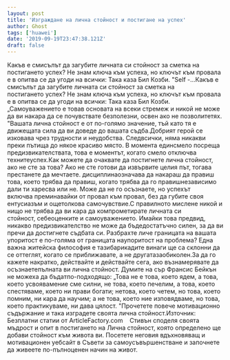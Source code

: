 ```yaml
---
layout: post
title: 'Изграждане на лична стойност и постигане на успех'
author: Ghost
tags: ['huawei']
date: '2019-09-19T23:47:38.121Z'
draft: false
---
```


Какъв е смисълът да загубите личната си стойност за сметка на постигането успех? Не знам ключа към успеха, но ключът към провала е в опитва се да угоди на всички: Така каза Бил Козби. "Self -...Какъв е смисълът да загубите личната си стойност за сметка на постигането успех? Не знам ключа към успеха, но ключът към провала е в опитва се да угоди на всички: Така каза Бил Козби. „Самоуважението е товав основата на всеки стремеж и никой не може да ви накара да се почувствате безполезни, освен ако не позволитетях. "Вашата лична стойност е от по-голямо значение, тъй като тя е движещата сила да ви доведе до вашата съдба.Добрият герой се изковава чрез трудности и неудобства. Следвсички, няма никакви преки пътища до някое красиво място. В момента единсмело посреща предизвикателствата, това е моментът, когато смело отключва технитеуспех.Как можете да очаквате да постигнете лична стойност, ако не сте за това? Ако не сте готови да извървите целия път, тогава престанете да мечтаете. дисциплинаозначава да накараш да правиш това, което трябва да правиш, когато трябва да го правишнезависимо дали ти харесва или не. Може да не го осъзнаете, но успехът включва преминавайки от провал към провал, без да губите своя ентусиазъм и ощетолкова самочувствие.С правилното мислене никой и нищо не трябва да ви кара да компрометирате личната си стойност, себеоценките и самоуважението. Имайки това предвид, никакво предизвикателство не може да бъдедостатъчно силен, за да ви пречи да достигнете съдбата си. Разбрахте личе границата на вашата упоритост е по-голяма от границата наупоритост на проблема? Една важна житейска философия е тазибарикадите винаги ще са склонни да се оттеглят, когато се приближавате, а не другатазаобиколен.За да го кажете накратко, действайте и действайте сега, ако възнамерявате да осъзнаетепълната ви лична стойност. Думите на сър Франсис Бейкън не можеха да бъдатпо-подходящо: „Това не е това, което ядем, а това, което усвоявамение сме силни, не това, което печелим, а това, което спестяваме, което ни прави богати; нетова, което четем, но това, което помним, ни кара да научим; а не това, което ние изповядваме, но това, което практикуваме, ни дава цялост. "Прочетете повече мотивационно съдържание и така изградете своята лична стойност.Източник: Безплатни статии от ArticleFactory.com    Стивън споделя своята мъдрост и опит в постигането на Лична стойност, която определено ще добави стойност към живота ви. Посетете неговия вдъхновяващ и мотивационен уебсайт в Съвети за самоусъвършенстване и започнете да живеете по-пълноценен начин на живот.
